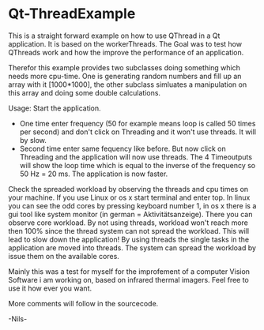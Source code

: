 # Qt-ThreadExample
This is a straight forward example on how to use QThread in a Qt application. It is based on the workerThreads.
The Goal was to test how QThreads work and how the improve the performance of an application.

Therefor this example provides two subclasses doing something which needs more cpu-time. 
One is generating random numbers and fill up an array with it [1000*1000], the other subclass simluates a manipulation 
on this array and doing some double calculations. 

Usage:
Start the application.
- One time enter frequency (50 for example means loop is called 50 times per second) and don't click on Threading and it won't use threads. It will by slow.
- Second time enter same fequency like before. But now click on Threading and the application will now use threads. The 4 Timeoutputs will show the loop time which is equal to the inverse of the frequency so 50 Hz = 20 ms. The application is now faster.

Check the spreaded workload by observing the threads and cpu times on your machine.
If you use Linux or os x start terminal and enter top. In linux you can see the odd cores by pressing keyboard number 1, in os x there is a gui tool like system monitor (in german = Aktivitätsanzeige). There you can observe core workload. By not using threads, workload won't reach more then 100% since the thread system can not spread the workload. This will lead to slow down the application! By using threads the single tasks in the application are moved into threads. The system can spread the workload by issue them on the available cores.


Mainly this was a test for myself for the improfement of a computer Vision Software i am working on, based on infrared thermal imagers.
Feel free to use it how ever you want.

More comments will follow in the sourcecode.

-Nils-
